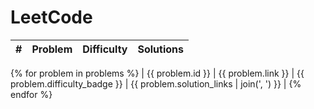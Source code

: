 # LeetCode

| # | Problem | Difficulty | Solutions |
| :-: | --- | :-: | --- |
{% for problem in problems %}
| {{ problem.id }} | {{ problem.link }} | {{ problem.difficulty_badge }} | {{ problem.solution_links | join(', ') }} | 
{% endfor %}

